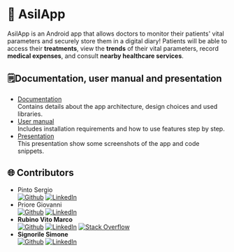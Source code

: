 # 📱 AsilApp
AsilApp is an Android app that allows doctors to monitor their patients' vital parameters and securely store them in a digital diary!
Patients will be able to access their <b>treatments</b>, view the <b>trends</b> of their vital parameters, record <b>medical expenses</b>, and consult <b>nearby healthcare services</b>.

## 🗒️Documentation, user manual and presentation
* [Documentation](https://docs.google.com/spreadsheets/d/1sUV3b7r_KZMjV7OaEgQO0Q5MveolsZyusIBerdMK5ks/edit?usp=drive_link) <br>
Contains details about the app architecture, design choices and used libraries.
* [User manual](https://drive.google.com/file/d/1LW58RK_WGK3LYbUoczHYTIxEkiQvw-Ho/view?usp=sharing) <br>
Includes installation requirements and how to use features step by step.
* [Presentation](https://docs.google.com/presentation/d/104XuNVgbQko7bVmGWxWeqLQkQis6Oyo2gaNxh4vZ5a0/edit?usp=sharing) <br>
This presentation show some screenshots of the app and code snippets.


## 🌐 Contributors
* Pinto Sergio <br>
[![Github](https://img.shields.io/badge/GitHub-100000?logo=github&logoColor=white)](https://github.com/SergioPinto2501) [![LinkedIn](https://img.shields.io/badge/LinkedIn-%230077B5.svg?logo=linkedin&logoColor=white)](https://www.linkedin.com/in/sergio-pinto-aba677199/) 
* Priore Giovanni <br>
[![Github](https://img.shields.io/badge/GitHub-100000?logo=github&logoColor=white)](https://github.com/GiovanniPriore) [![LinkedIn](https://img.shields.io/badge/LinkedIn-%230077B5.svg?logo=linkedin&logoColor=white)](https://www.linkedin.com/in/giovanni-priore-6b8508205/) 
* **Rubino Vito Marco** <br>
[![Github](https://img.shields.io/badge/GitHub-100000?logo=github&logoColor=white)](https://github.com/vitomarcorubino) [![LinkedIn](https://img.shields.io/badge/LinkedIn-%230077B5.svg?logo=linkedin&logoColor=white)](https://www.linkedin.com/in/vitomarcorubino/) [![Stack Overflow](https://img.shields.io/badge/-Stackoverflow-FE7A16?logo=stack-overflow&logoColor=white)](https://stackoverflow.com/users/11417498/marco-rubino) <br>
* **Signorile Simone**  <br>
[![Github](https://img.shields.io/badge/GitHub-100000?logo=github&logoColor=white)](https://github.com/simonesignorile) [![LinkedIn](https://img.shields.io/badge/LinkedIn-%230077B5.svg?logo=linkedin&logoColor=white)](https://www.linkedin.com/in/simone-signorile-37a4852ab)
